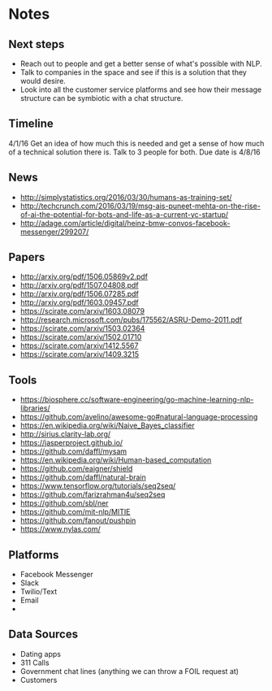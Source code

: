 # Notes

## Next steps

 - Reach out to people and get a better sense of what's possible with NLP.
 - Talk to companies in the space and see if this is a solution that they would desire.
 - Look into all the customer service platforms and see how their message structure can be symbiotic with a chat structure.

## Timeline
4/1/16
Get an idea of how much this is needed and get a sense of how much of a technical solution there is. 
Talk to 3 people for both. Due date is 4/8/16

## News
- http://simplystatistics.org/2016/03/30/humans-as-training-set/
- http://techcrunch.com/2016/03/19/msg-ais-puneet-mehta-on-the-rise-of-ai-the-potential-for-bots-and-life-as-a-current-yc-startup/
- http://adage.com/article/digital/heinz-bmw-convos-facebook-messenger/299207/

## Papers
- http://arxiv.org/pdf/1506.05869v2.pdf
- http://arxiv.org/pdf/1507.04808.pdf
- http://arxiv.org/pdf/1506.07285.pdf
- http://arxiv.org/pdf/1603.09457.pdf
- https://scirate.com/arxiv/1603.08079
- http://research.microsoft.com/pubs/175562/ASRU-Demo-2011.pdf
- https://scirate.com/arxiv/1503.02364
- https://scirate.com/arxiv/1502.01710
- https://scirate.com/arxiv/1412.5567
- https://scirate.com/arxiv/1409.3215

## Tools
 - https://biosphere.cc/software-engineering/go-machine-learning-nlp-libraries/
 - https://github.com/avelino/awesome-go#natural-language-processing
 - https://en.wikipedia.org/wiki/Naive_Bayes_classifier
 - http://sirius.clarity-lab.org/
 - https://jasperproject.github.io/
 - https://github.com/daffl/mysam
 - https://en.wikipedia.org/wiki/Human-based_computation
 - https://github.com/eaigner/shield
 - https://github.com/daffl/natural-brain
 - https://www.tensorflow.org/tutorials/seq2seq/
 - https://github.com/farizrahman4u/seq2seq
 - https://github.com/sbl/ner
 - https://github.com/mit-nlp/MITIE
 - https://github.com/fanout/pushpin
 - https://www.nylas.com/

## Platforms
 - Facebook Messenger
 - Slack
 - Twilio/Text
 - Email
 - 

## Data Sources

 - Dating apps
 - 311 Calls
 - Government chat lines (anything we can throw a FOIL request at)
 - Customers